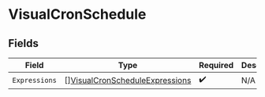 # VisualCronSchedule


## Fields

| Field                                                                                   | Type                                                                                    | Required                                                                                | Description                                                                             |
| --------------------------------------------------------------------------------------- | --------------------------------------------------------------------------------------- | --------------------------------------------------------------------------------------- | --------------------------------------------------------------------------------------- |
| `Expressions`                                                                           | [][VisualCronScheduleExpressions](../../models/shared/visualcronscheduleexpressions.md) | :heavy_check_mark:                                                                      | N/A                                                                                     |